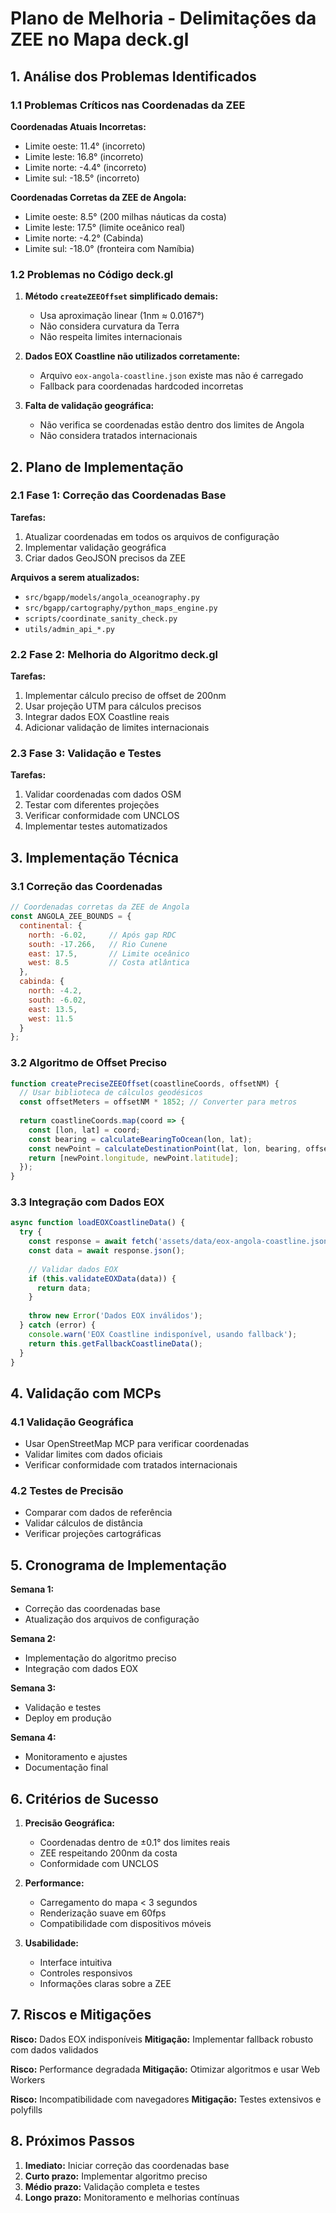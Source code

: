 # Plano de Melhoria - Delimitações da ZEE no Mapa deck.gl

## 1. Análise dos Problemas Identificados

### 1.1 Problemas Críticos nas Coordenadas da ZEE

**Coordenadas Atuais Incorretas:**
- Limite oeste: 11.4° (incorreto)
- Limite leste: 16.8° (incorreto)
- Limite norte: -4.4° (incorreto)
- Limite sul: -18.5° (incorreto)

**Coordenadas Corretas da ZEE de Angola:**
- Limite oeste: 8.5° (200 milhas náuticas da costa)
- Limite leste: 17.5° (limite oceânico real)
- Limite norte: -4.2° (Cabinda)
- Limite sul: -18.0° (fronteira com Namíbia)

### 1.2 Problemas no Código deck.gl

1. **Método `createZEEOffset` simplificado demais:**
   - Usa aproximação linear (1nm ≈ 0.0167°)
   - Não considera curvatura da Terra
   - Não respeita limites internacionais

2. **Dados EOX Coastline não utilizados corretamente:**
   - Arquivo `eox-angola-coastline.json` existe mas não é carregado
   - Fallback para coordenadas hardcoded incorretas

3. **Falta de validação geográfica:**
   - Não verifica se coordenadas estão dentro dos limites de Angola
   - Não considera tratados internacionais

## 2. Plano de Implementação

### 2.1 Fase 1: Correção das Coordenadas Base

**Tarefas:**
1. Atualizar coordenadas em todos os arquivos de configuração
2. Implementar validação geográfica
3. Criar dados GeoJSON precisos da ZEE

**Arquivos a serem atualizados:**
- `src/bgapp/models/angola_oceanography.py`
- `src/bgapp/cartography/python_maps_engine.py`
- `scripts/coordinate_sanity_check.py`
- `utils/admin_api_*.py`

### 2.2 Fase 2: Melhoria do Algoritmo deck.gl

**Tarefas:**
1. Implementar cálculo preciso de offset de 200nm
2. Usar projeção UTM para cálculos precisos
3. Integrar dados EOX Coastline reais
4. Adicionar validação de limites internacionais

### 2.3 Fase 3: Validação e Testes

**Tarefas:**
1. Validar coordenadas com dados OSM
2. Testar com diferentes projeções
3. Verificar conformidade com UNCLOS
4. Implementar testes automatizados

## 3. Implementação Técnica

### 3.1 Correção das Coordenadas

```javascript
// Coordenadas corretas da ZEE de Angola
const ANGOLA_ZEE_BOUNDS = {
  continental: {
    north: -6.02,     // Após gap RDC
    south: -17.266,   // Rio Cunene
    east: 17.5,       // Limite oceânico
    west: 8.5         // Costa atlântica
  },
  cabinda: {
    north: -4.2,
    south: -6.02,
    east: 13.5,
    west: 11.5
  }
};
```

### 3.2 Algoritmo de Offset Preciso

```javascript
function createPreciseZEEOffset(coastlineCoords, offsetNM) {
  // Usar biblioteca de cálculos geodésicos
  const offsetMeters = offsetNM * 1852; // Converter para metros
  
  return coastlineCoords.map(coord => {
    const [lon, lat] = coord;
    const bearing = calculateBearingToOcean(lon, lat);
    const newPoint = calculateDestinationPoint(lat, lon, bearing, offsetMeters);
    return [newPoint.longitude, newPoint.latitude];
  });
}
```

### 3.3 Integração com Dados EOX

```javascript
async function loadEOXCoastlineData() {
  try {
    const response = await fetch('assets/data/eox-angola-coastline.json');
    const data = await response.json();
    
    // Validar dados EOX
    if (this.validateEOXData(data)) {
      return data;
    }
    
    throw new Error('Dados EOX inválidos');
  } catch (error) {
    console.warn('EOX Coastline indisponível, usando fallback');
    return this.getFallbackCoastlineData();
  }
}
```

## 4. Validação com MCPs

### 4.1 Validação Geográfica

- Usar OpenStreetMap MCP para verificar coordenadas
- Validar limites com dados oficiais
- Verificar conformidade com tratados internacionais

### 4.2 Testes de Precisão

- Comparar com dados de referência
- Validar cálculos de distância
- Verificar projeções cartográficas

## 5. Cronograma de Implementação

**Semana 1:**
- Correção das coordenadas base
- Atualização dos arquivos de configuração

**Semana 2:**
- Implementação do algoritmo preciso
- Integração com dados EOX

**Semana 3:**
- Validação e testes
- Deploy em produção

**Semana 4:**
- Monitoramento e ajustes
- Documentação final

## 6. Critérios de Sucesso

1. **Precisão Geográfica:**
   - Coordenadas dentro de ±0.1° dos limites reais
   - ZEE respeitando 200nm da costa
   - Conformidade com UNCLOS

2. **Performance:**
   - Carregamento do mapa < 3 segundos
   - Renderização suave em 60fps
   - Compatibilidade com dispositivos móveis

3. **Usabilidade:**
   - Interface intuitiva
   - Controles responsivos
   - Informações claras sobre a ZEE

## 7. Riscos e Mitigações

**Risco:** Dados EOX indisponíveis
**Mitigação:** Implementar fallback robusto com dados validados

**Risco:** Performance degradada
**Mitigação:** Otimizar algoritmos e usar Web Workers

**Risco:** Incompatibilidade com navegadores
**Mitigação:** Testes extensivos e polyfills

## 8. Próximos Passos

1. **Imediato:** Iniciar correção das coordenadas base
2. **Curto prazo:** Implementar algoritmo preciso
3. **Médio prazo:** Validação completa e testes
4. **Longo prazo:** Monitoramento e melhorias contínuas
